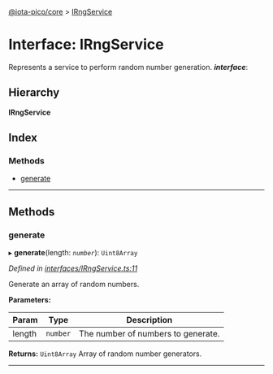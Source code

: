 [@iota-pico/core](../README.md) > [IRngService](../interfaces/irngservice.md)

# Interface: IRngService

Represents a service to perform random number generation.
*__interface__*: 

## Hierarchy

**IRngService**

## Index

### Methods

* [generate](irngservice.md#generate)

---

## Methods

<a id="generate"></a>

###  generate

▸ **generate**(length: *`number`*): `Uint8Array`

*Defined in [interfaces/IRngService.ts:11](https://github.com/iota-pico/core/blob/86c99bb/src/interfaces/IRngService.ts#L11)*

Generate an array of random numbers.

**Parameters:**

| Param | Type | Description |
| ------ | ------ | ------ |
| length | `number`   |  The number of numbers to generate. |

**Returns:** `Uint8Array`
Array of random number generators.

___

